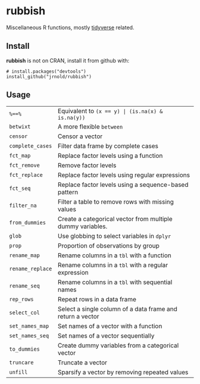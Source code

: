 rubbish
=======

Miscellaneous R functions, mostly [tidyverse](http://tidyverse.org/)
related.

Install
-------

**rubbish** is not on CRAN, install it from github with:

    # install.packages("devtools")
    install_github("jrnold/rubbish")

Usage
-----

<table>
<tbody>
<tr class="odd">
<td align="left"><code>%==%</code></td>
<td align="left">Equivalent to <code>(x == y) | (is.na(x) &amp; is.na(y))</code></td>
</tr>
<tr class="even">
<td align="left"><code>betwixt</code></td>
<td align="left">A more flexible <code>between</code></td>
</tr>
<tr class="odd">
<td align="left"><code>censor</code></td>
<td align="left">Censor a vector</td>
</tr>
<tr class="even">
<td align="left"><code>complete_cases</code></td>
<td align="left">Filter data frame by complete cases</td>
</tr>
<tr class="odd">
<td align="left"><code>fct_map</code></td>
<td align="left">Replace factor levels using a function</td>
</tr>
<tr class="even">
<td align="left"><code>fct_remove</code></td>
<td align="left">Remove factor levels</td>
</tr>
<tr class="odd">
<td align="left"><code>fct_replace</code></td>
<td align="left">Replace factor levels using regular expressions</td>
</tr>
<tr class="even">
<td align="left"><code>fct_seq</code></td>
<td align="left">Replace factor levels using a sequence-based pattern</td>
</tr>
<tr class="odd">
<td align="left"><code>filter_na</code></td>
<td align="left">Filter a table to remove rows with missing values</td>
</tr>
<tr class="even">
<td align="left"><code>from_dummies</code></td>
<td align="left">Create a categorical vector from multiple dummy variables.</td>
</tr>
<tr class="odd">
<td align="left"><code>glob</code></td>
<td align="left">Use globbing to select variables in <code>dplyr</code></td>
</tr>
<tr class="even">
<td align="left"><code>prop</code></td>
<td align="left">Proportion of observations by group</td>
</tr>
<tr class="odd">
<td align="left"><code>rename_map</code></td>
<td align="left">Rename columns in a <code>tbl</code> with a function</td>
</tr>
<tr class="even">
<td align="left"><code>rename_replace</code></td>
<td align="left">Rename columns in a <code>tbl</code> with a regular expression</td>
</tr>
<tr class="odd">
<td align="left"><code>rename_seq</code></td>
<td align="left">Rename columns in a <code>tbl</code> with sequential names</td>
</tr>
<tr class="even">
<td align="left"><code>rep_rows</code></td>
<td align="left">Repeat rows in a data frame</td>
</tr>
<tr class="odd">
<td align="left"><code>select_col</code></td>
<td align="left">Select a single column of a data frame and return a vector</td>
</tr>
<tr class="even">
<td align="left"><code>set_names_map</code></td>
<td align="left">Set names of a vector with a function</td>
</tr>
<tr class="odd">
<td align="left"><code>set_names_seq</code></td>
<td align="left">Set names of a vector sequentially</td>
</tr>
<tr class="even">
<td align="left"><code>to_dummies</code></td>
<td align="left">Create dummy variables from a categorical vector</td>
</tr>
<tr class="odd">
<td align="left"><code>truncare</code></td>
<td align="left">Truncate a vector</td>
</tr>
<tr class="even">
<td align="left"><code>unfill</code></td>
<td align="left">Sparsify a vector by removing repeated values</td>
</tr>
</tbody>
</table>
